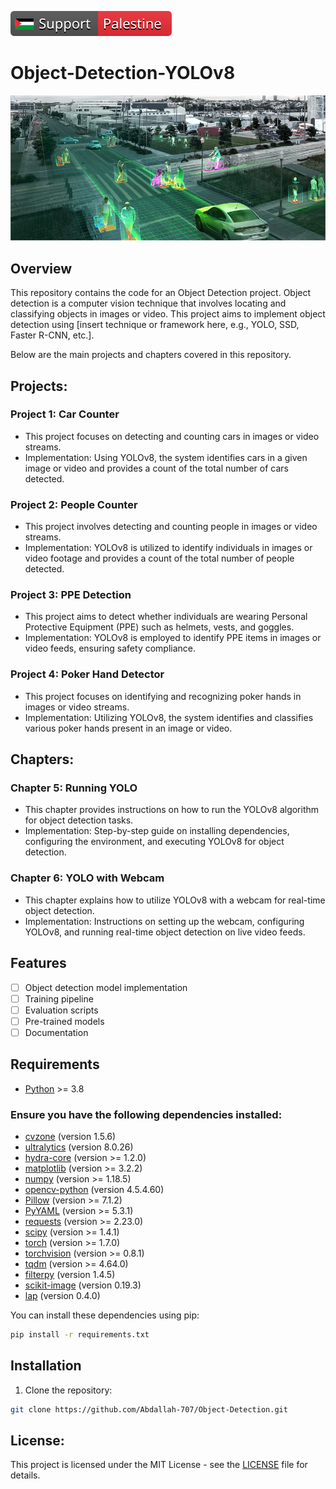 [![Support Palestine](https://raw.githubusercontent.com/Ademking/Support-Palestine/main/Support-Palestine.svg)](https://www.map.org.uk)
# Object-Detection-YOLOv8

![Object Detection](ipc-thi-giac-may-tinh.jpg)

## Overview

This repository contains the code for an Object Detection project. Object detection is a computer vision technique that involves locating and classifying objects in images or video. This project aims to implement object detection using [insert technique or framework here, e.g., YOLO, SSD, Faster R-CNN, etc.].

Below are the main projects and chapters covered in this repository.

## Projects:

### Project 1: Car Counter
- This project focuses on detecting and counting cars in images or video streams.
- Implementation: Using YOLOv8, the system identifies cars in a given image or video and provides a count of the total number of cars detected.

### Project 2: People Counter
- This project involves detecting and counting people in images or video streams.
- Implementation: YOLOv8 is utilized to identify individuals in images or video footage and provides a count of the total number of people detected.

### Project 3: PPE Detection
- This project aims to detect whether individuals are wearing Personal Protective Equipment (PPE) such as helmets, vests, and goggles.
- Implementation: YOLOv8 is employed to identify PPE items in images or video feeds, ensuring safety compliance.

### Project 4: Poker Hand Detector
- This project focuses on identifying and recognizing poker hands in images or video streams.
- Implementation: Utilizing YOLOv8, the system identifies and classifies various poker hands present in an image or video.

## Chapters:

### Chapter 5: Running YOLO
- This chapter provides instructions on how to run the YOLOv8 algorithm for object detection tasks.
- Implementation: Step-by-step guide on installing dependencies, configuring the environment, and executing YOLOv8 for object detection.

### Chapter 6: YOLO with Webcam
- This chapter explains how to utilize YOLOv8 with a webcam for real-time object detection.
- Implementation: Instructions on setting up the webcam, configuring YOLOv8, and running real-time object detection on live video feeds.


## Features

- [ ] Object detection model implementation
- [ ] Training pipeline
- [ ] Evaluation scripts
- [ ] Pre-trained models
- [ ] Documentation

## Requirements

- [Python](https://www.python.org/) >= 3.8
### Ensure you have the following dependencies installed:

- [cvzone](https://github.com/cvzone/cvzone) (version 1.5.6)
- [ultralytics](https://github.com/ultralytics/yolov5) (version 8.0.26)
- [hydra-core](https://github.com/facebookresearch/hydra) (version >= 1.2.0)
- [matplotlib](https://matplotlib.org/) (version >= 3.2.2)
- [numpy](https://numpy.org/) (version >= 1.18.5)
- [opencv-python](https://github.com/opencv/opencv-python) (version 4.5.4.60)
- [Pillow](https://python-pillow.org/) (version >= 7.1.2)
- [PyYAML](https://pyyaml.org/) (version >= 5.3.1)
- [requests](https://docs.python-requests.org/en/latest/) (version >= 2.23.0)
- [scipy](https://www.scipy.org/) (version >= 1.4.1)
- [torch](https://pytorch.org/) (version >= 1.7.0)
- [torchvision](https://pytorch.org/vision/) (version >= 0.8.1)
- [tqdm](https://github.com/tqdm/tqdm) (version >= 4.64.0)
- [filterpy](https://github.com/rlabbe/filterpy) (version 1.4.5)
- [scikit-image](https://scikit-image.org/) (version 0.19.3)
- [lap](https://github.com/cheind/py-lap) (version 0.4.0)

You can install these dependencies using pip:

```bash
pip install -r requirements.txt
```
## Installation

1. Clone the repository:

```bash
git clone https://github.com/Abdallah-707/Object-Detection.git
```

## License:
This project is licensed under the MIT License - see the [LICENSE](LICENSE) file for details.
